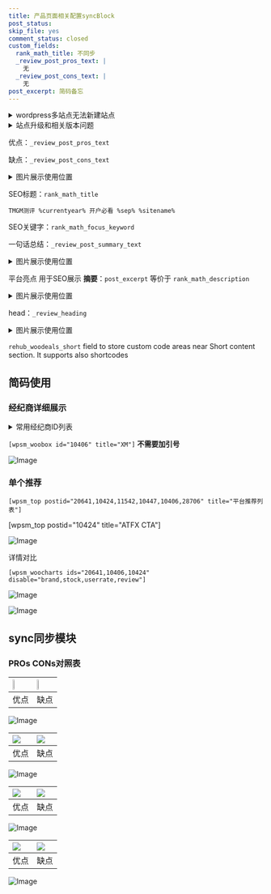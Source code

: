 ```yaml
---
title: 产品页面相关配置syncBlock
post_status: 
skip_file: yes
comment_status: closed
custom_fields:
  rank_math_title: 不同步
  _review_post_pros_text: |
    无
  _review_post_cons_text: |
    无
post_excerpt: 简码备忘
---
```

<details><summary>wordpress多站点无法新建站点</summary>

<li>和报错需要清理cookies一样的原因</li>
<li>wp-config.php里面<code>define( 'SUBDOMAIN_INSTALL', false );//子域名安装</code></li>
<li>新建子站点是用<code>define( 'SUBDOMAIN_INSTALL', true);//子域名安装</code> 完成以后，改成<code>false</code></li>
</details>

<details><summary>站点升级和相关版本问题</summary>

<p>wordpress：5.9.9
woocommerce：7.5.1
出现问题的地方：主题选项里面>><strong>Product layout >>compact style</strong></p>
<p>如何出现没有用过的字段 导致无法保存。先导出配置 然后进行修改，后面再次恢复即可。</p>
<p>出现部分字段无法显示时，需要返回默认布局后，对产品进行保存就好了。</p>
<p></p>
</details>

优点：`_review_post_pros_text`

缺点：`_review_post_cons_text`

<details><summary>图片展示使用位置</summary>

<img src="https://prod-files-secure.s3.us-west-2.amazonaws.com/39ed1227-6d7d-4570-be36-9ccd4a2c4241/f51d3d83-55d4-4bdf-9604-f37ec77ab556/Untitled.png?X-Amz-Algorithm=AWS4-HMAC-SHA256&X-Amz-Content-Sha256=UNSIGNED-PAYLOAD&X-Amz-Credential=ASIAZI2LB466S2MS5F4S%2F20250507%2Fus-west-2%2Fs3%2Faws4_request&X-Amz-Date=20250507T165520Z&X-Amz-Expires=3600&X-Amz-Security-Token=IQoJb3JpZ2luX2VjELn%2F%2F%2F%2F%2F%2F%2F%2F%2F%2FwEaCXVzLXdlc3QtMiJGMEQCICdMZhsB9hneXZuWRaAzpw4eVsau%2FkyhLwrixizQZcmGAiAsxItQeo99ifbMAnzSpD91EZybvIjFtBe%2FGtPk5g08oSr%2FAwhiEAAaDDYzNzQyMzE4MzgwNSIMK%2F8BfPTBoIA%2Bjpd9KtwDzqEGCeTIkSFbtiUdVBB0AC%2FVeOBoW6JoGGmNzJfgtLu1jE1BCUZmGYcEC%2BUoLPWcm4OAYSpD09qTrYD%2BAsf12zMy%2FHoSHsstx0i8vDiq9U42QB5hcS2uJVfgdq4dIxy22zsSJZT38f%2F8llxgKjxjx5E9s%2ByyBU3aLJhPpB7Ll%2F8nxdHkPBWIyEjwImmrEU1uMasEyRTw9rGcYSmmTmX%2F4L5c4Hl50LLhU%2FEsfFW661LnGawsY0ggXgJ9Jvpu3KoXG%2Bah%2BnH1yz1PWS0Qax0x%2Bsn9M1D97oKlwUgsuv28d1qD3KE7ekxCCNytQ35ZwVM0WpYtkR7pAwQ9uAN8TqhiUGyAMo9Tirl%2F%2BhErl9gWHtTBsonvdn5ik2PVQiRvR98OMJpYGNgR5EeEeyQqxTXrtDO9EpZrAPwok9qj22KMPRXNHDeUXsDcKnP5FO8r%2B0%2BwHrySZEOkyz0xPwItCVxJropvtfQ4K9RhCeP9gzy5a3acsu4rorkJM7q0CQ0mbPXB2RD3v3uNn5kPM8VS5VryM1O2Zq%2Bkc1R5DYwXv9S9JTdVOdhQGbs1M5P8ugDq4Vic220gZyD%2FzWZWJgM%2BucIK%2FzVHAREpodBSNOxrj5PCSZPhRZdqmEpLV%2B71vIMwgZruwAY6pgF%2BI7ZsNMz4c4qajP81v%2FEWOiuccRiyBY2kyIEsu%2FLFEhPEKz0v4WP6vet2ixwAoWvK1AY4kHRMDL1tDawmMseQbEqHlHB0BmNQ6l3sYuc%2FE23fgHQNYiM0Z79P2cQphcFsRDbSvuYqgfqrmBBiOQMuLHCJpw%2FcjQiybNbfmyuVGOwaiVXg3vA3GKJJMEKCpZnD4LOT1RNNyRfFflAQKJVXiqVDQhG%2B&X-Amz-Signature=213926de6e269be5619faa043e1d2bd30b7a63546677bef8d294fe14ff97a8ff&X-Amz-SignedHeaders=host&x-id=GetObject" alt="Image">
</details>

SEO标题：`rank_math_title`

`TMGM测评 %currentyear% 开户必看 %sep% %sitename%`

SEO关键字：`rank_math_focus_keyword`

一句话总结：`_review_post_summary_text`

<details><summary>图片展示使用位置</summary>

<img src="https://prod-files-secure.s3.us-west-2.amazonaws.com/39ed1227-6d7d-4570-be36-9ccd4a2c4241/4b96a922-296c-4f4e-8630-d1c870cbce01/Untitled.png?X-Amz-Algorithm=AWS4-HMAC-SHA256&X-Amz-Content-Sha256=UNSIGNED-PAYLOAD&X-Amz-Credential=ASIAZI2LB466WQD4HDGB%2F20250507%2Fus-west-2%2Fs3%2Faws4_request&X-Amz-Date=20250507T165520Z&X-Amz-Expires=3600&X-Amz-Security-Token=IQoJb3JpZ2luX2VjELn%2F%2F%2F%2F%2F%2F%2F%2F%2F%2FwEaCXVzLXdlc3QtMiJIMEYCIQCCcVWEmXEz%2BVWx%2FZvFNNyRAA2siBD11TP2DfSPwLWwiQIhAPikPu%2BpfuqSnC4muo1kQon%2B3I6s%2BqNWGrqY3e27D8PpKv8DCGIQABoMNjM3NDIzMTgzODA1IgyEBMLIOTzGXpw5JfUq3APMmx%2FgekIbgl8viOo5r%2BN68WxjXznczgztpaj%2FjGEHn7Lc8OcWiHQGo04J1Ku4buNV5XNf55AHhWGGcsBF16692Lrg1b2NpE9d05JJ1%2FpXH%2BRtDqJrsHciKvN%2FDtrPXD0fd0MxUMON1%2BEinkcAsoHCooIVmSPPoD5rZf2oi9%2FASWdnElFe85uDs82dW7NGwywsRSW4iOcHvnrBhI6OjI42Hw%2BlK0RDjThyYwNwdQAjZ4gv%2BuydCScsRNRjGXIxwdrb8L7SX%2BaVcQStCZ%2B0lUmeqbWVH2MAKZ2a3xLrIR6IKXxLP%2BKSjazpB3r7L%2FpZqWJXHJ%2BxkDW0YKvqzsDwgmINGFE%2BO4G%2FcYmiScbQWvcJsJQtz9KQG%2BlO75BzvsQuUslLu0%2BmLPsBz0KnNJnDuM12hraAgFm3Ci8ku%2FHo52bWf614h%2BXPHHcRzRWEgMvTRkcqYdkVI%2BYgkg6OblLYMlA8ecmTVsvEaH%2Fl1KUzdWgT00Quefwftq3fIGq0T81gOU1vT2%2Bq6mTFeHHKrLvC4Rumktn0Cn%2F0osd3cstoLBtkDaMTGTYffdbCzkEpYxeqtZVDzWaEc41Bg1GKGHJurQfflgoEAGGbft6%2BzC1Z9Ppn91c3r5OgFR3l%2BOeWyjCQmu7ABjqkAZmgTZg6V%2FoD8wnBW%2BRzm1PR5ndksu5OpUjQyNSnn1h4ecwdIrfy1ywNu0FpKhfveQKeJbyAf%2BKxznlqjKxZ2rcr4wSKkJBVjMXZftFhXthnEdkgIM2jrV8f2xpwgvi%2BuEsFXeEnUpe7PQFwJuWICl517ZrrQyJCSB6%2F6ralN6YTWuRvwjw2t89ymUAm4eHDxb%2F%2FP%2FNE%2FyWHVArL3uOaVK5yU8JF&X-Amz-Signature=72284a23cfdaa2cd37dd8f3e8f5962c0e79745a332bbf9ac292fd59a4a3ae42d&X-Amz-SignedHeaders=host&x-id=GetObject" alt="Image">
</details>

平台亮点 用于SEO展示 **摘要**：`post_excerpt`  等价于 `rank_math_description`

<details><summary>图片展示使用位置</summary>

<img src="https://prod-files-secure.s3.us-west-2.amazonaws.com/39ed1227-6d7d-4570-be36-9ccd4a2c4241/1ee11f63-b60a-4dfe-a7a7-d58ff23b5d88/Untitled.png?X-Amz-Algorithm=AWS4-HMAC-SHA256&X-Amz-Content-Sha256=UNSIGNED-PAYLOAD&X-Amz-Credential=ASIAZI2LB466YXQJY5TO%2F20250507%2Fus-west-2%2Fs3%2Faws4_request&X-Amz-Date=20250507T165520Z&X-Amz-Expires=3600&X-Amz-Security-Token=IQoJb3JpZ2luX2VjELn%2F%2F%2F%2F%2F%2F%2F%2F%2F%2FwEaCXVzLXdlc3QtMiJHMEUCIQC24kH1%2F948SnZFpqw7Ao9EP2wuNANfWJmepblpkcnM0gIgXc4ADbjsUEDr4We61SKIVOfzTjAJiCjHZJRlr3kvQ1Mq%2FwMIYhAAGgw2Mzc0MjMxODM4MDUiDAsq8%2FozKFqeiysMLyrcA85sm6gFaBdd89UewDlY1b1V1y%2FG1EiTlUsHxXzJS1m1qe2v9hfGBmmqfZwt%2BDLOrB1qOt71sQnZXj46FeVmFIyi80p7Kry%2BIJ3ixi8Wg%2BWxk4eTUIbAnHM2UIqkA89OM50LjBf5tawLdPscoO2Xm9dOY%2BlERgiJP1V3XKggKiBnUB6%2B9FDxSknj8%2B48XzsUIbXdQ7QdH6KPY1HNr%2BzCsLyNTOi2cZaQhFUz1BFVILirzsVtAUMTFhznyGD69Z5CUZ3ZeBQGmhAwaYEM4ZtnuzyO8x9STqvo9Kbc0ExNGBkTjodQZpwV3c0Ya6Fe89RP7EJXtpzPeXVEhTxb244aF%2BHeySAyjrpj%2BTKWElby1ValclqrgfMK%2BID861oAkDCOfR3y51xgYHKvY8VkvPMm88m6yEQByCx0E0tUDdgfMsLGnKQ7qJelzcFCJNdZA5jk%2BmUal29K7cJ0hTdxZZFBbJrGFsp8XBdnksK8EtSFR%2FEmnp1QOSfWPd1vXRUdrVhzN5mA9nYcYtPxBC5%2BhncOuzWvl1jqH9BqPHvzDtlkbhdmdlQ1zr4dd%2B8pYzoKu%2F2QwouWEGCccrSwDW7V7eVhr52ZqQq%2BuJhmf0jMEmgCtdYQby8cvSSbHL%2FooylwMJ%2Ba7sAGOqUB5%2Brvpw857waEB%2FgQS8Yg6sZzVf859K3%2BJXhX2uXAOlKUl7rpqYXGaabkkcBhqshW3OWdE99nqUqd0OXAUPrpc%2FYURcJE1G1HEKIe9nVTCO9FjZ9FV40uapbZk6Gw%2BWBoQW363IjqFw%2BKeBmMdV5wdqmyFK%2FZHv0dmep8rjzTNPM6HdRAu3MwcuSHgnMYcCxb5qPhVBEfZoaJtoPYJ2%2F5dbZ7eNxY&X-Amz-Signature=440ca09beb73751197cfcccbb2236ac7fdc8ece2040f1d62d252a04f059c8bab&X-Amz-SignedHeaders=host&x-id=GetObject" alt="Image">
<img src="https://prod-files-secure.s3.us-west-2.amazonaws.com/39ed1227-6d7d-4570-be36-9ccd4a2c4241/ad4118b5-78d8-4fbe-801e-3b29b5d99c01/Untitled.png?X-Amz-Algorithm=AWS4-HMAC-SHA256&X-Amz-Content-Sha256=UNSIGNED-PAYLOAD&X-Amz-Credential=ASIAZI2LB466YXQJY5TO%2F20250507%2Fus-west-2%2Fs3%2Faws4_request&X-Amz-Date=20250507T165520Z&X-Amz-Expires=3600&X-Amz-Security-Token=IQoJb3JpZ2luX2VjELn%2F%2F%2F%2F%2F%2F%2F%2F%2F%2FwEaCXVzLXdlc3QtMiJHMEUCIQC24kH1%2F948SnZFpqw7Ao9EP2wuNANfWJmepblpkcnM0gIgXc4ADbjsUEDr4We61SKIVOfzTjAJiCjHZJRlr3kvQ1Mq%2FwMIYhAAGgw2Mzc0MjMxODM4MDUiDAsq8%2FozKFqeiysMLyrcA85sm6gFaBdd89UewDlY1b1V1y%2FG1EiTlUsHxXzJS1m1qe2v9hfGBmmqfZwt%2BDLOrB1qOt71sQnZXj46FeVmFIyi80p7Kry%2BIJ3ixi8Wg%2BWxk4eTUIbAnHM2UIqkA89OM50LjBf5tawLdPscoO2Xm9dOY%2BlERgiJP1V3XKggKiBnUB6%2B9FDxSknj8%2B48XzsUIbXdQ7QdH6KPY1HNr%2BzCsLyNTOi2cZaQhFUz1BFVILirzsVtAUMTFhznyGD69Z5CUZ3ZeBQGmhAwaYEM4ZtnuzyO8x9STqvo9Kbc0ExNGBkTjodQZpwV3c0Ya6Fe89RP7EJXtpzPeXVEhTxb244aF%2BHeySAyjrpj%2BTKWElby1ValclqrgfMK%2BID861oAkDCOfR3y51xgYHKvY8VkvPMm88m6yEQByCx0E0tUDdgfMsLGnKQ7qJelzcFCJNdZA5jk%2BmUal29K7cJ0hTdxZZFBbJrGFsp8XBdnksK8EtSFR%2FEmnp1QOSfWPd1vXRUdrVhzN5mA9nYcYtPxBC5%2BhncOuzWvl1jqH9BqPHvzDtlkbhdmdlQ1zr4dd%2B8pYzoKu%2F2QwouWEGCccrSwDW7V7eVhr52ZqQq%2BuJhmf0jMEmgCtdYQby8cvSSbHL%2FooylwMJ%2Ba7sAGOqUB5%2Brvpw857waEB%2FgQS8Yg6sZzVf859K3%2BJXhX2uXAOlKUl7rpqYXGaabkkcBhqshW3OWdE99nqUqd0OXAUPrpc%2FYURcJE1G1HEKIe9nVTCO9FjZ9FV40uapbZk6Gw%2BWBoQW363IjqFw%2BKeBmMdV5wdqmyFK%2FZHv0dmep8rjzTNPM6HdRAu3MwcuSHgnMYcCxb5qPhVBEfZoaJtoPYJ2%2F5dbZ7eNxY&X-Amz-Signature=d084612404e5aa4a4a9bbed2a6eb58481146fedd20b53c2395bd5951d32e7f0e&X-Amz-SignedHeaders=host&x-id=GetObject" alt="Image">
<img src="https://prod-files-secure.s3.us-west-2.amazonaws.com/39ed1227-6d7d-4570-be36-9ccd4a2c4241/a38cf7c9-a79c-4b64-9e94-13589fe0758b/Untitled.png?X-Amz-Algorithm=AWS4-HMAC-SHA256&X-Amz-Content-Sha256=UNSIGNED-PAYLOAD&X-Amz-Credential=ASIAZI2LB466YXQJY5TO%2F20250507%2Fus-west-2%2Fs3%2Faws4_request&X-Amz-Date=20250507T165520Z&X-Amz-Expires=3600&X-Amz-Security-Token=IQoJb3JpZ2luX2VjELn%2F%2F%2F%2F%2F%2F%2F%2F%2F%2FwEaCXVzLXdlc3QtMiJHMEUCIQC24kH1%2F948SnZFpqw7Ao9EP2wuNANfWJmepblpkcnM0gIgXc4ADbjsUEDr4We61SKIVOfzTjAJiCjHZJRlr3kvQ1Mq%2FwMIYhAAGgw2Mzc0MjMxODM4MDUiDAsq8%2FozKFqeiysMLyrcA85sm6gFaBdd89UewDlY1b1V1y%2FG1EiTlUsHxXzJS1m1qe2v9hfGBmmqfZwt%2BDLOrB1qOt71sQnZXj46FeVmFIyi80p7Kry%2BIJ3ixi8Wg%2BWxk4eTUIbAnHM2UIqkA89OM50LjBf5tawLdPscoO2Xm9dOY%2BlERgiJP1V3XKggKiBnUB6%2B9FDxSknj8%2B48XzsUIbXdQ7QdH6KPY1HNr%2BzCsLyNTOi2cZaQhFUz1BFVILirzsVtAUMTFhznyGD69Z5CUZ3ZeBQGmhAwaYEM4ZtnuzyO8x9STqvo9Kbc0ExNGBkTjodQZpwV3c0Ya6Fe89RP7EJXtpzPeXVEhTxb244aF%2BHeySAyjrpj%2BTKWElby1ValclqrgfMK%2BID861oAkDCOfR3y51xgYHKvY8VkvPMm88m6yEQByCx0E0tUDdgfMsLGnKQ7qJelzcFCJNdZA5jk%2BmUal29K7cJ0hTdxZZFBbJrGFsp8XBdnksK8EtSFR%2FEmnp1QOSfWPd1vXRUdrVhzN5mA9nYcYtPxBC5%2BhncOuzWvl1jqH9BqPHvzDtlkbhdmdlQ1zr4dd%2B8pYzoKu%2F2QwouWEGCccrSwDW7V7eVhr52ZqQq%2BuJhmf0jMEmgCtdYQby8cvSSbHL%2FooylwMJ%2Ba7sAGOqUB5%2Brvpw857waEB%2FgQS8Yg6sZzVf859K3%2BJXhX2uXAOlKUl7rpqYXGaabkkcBhqshW3OWdE99nqUqd0OXAUPrpc%2FYURcJE1G1HEKIe9nVTCO9FjZ9FV40uapbZk6Gw%2BWBoQW363IjqFw%2BKeBmMdV5wdqmyFK%2FZHv0dmep8rjzTNPM6HdRAu3MwcuSHgnMYcCxb5qPhVBEfZoaJtoPYJ2%2F5dbZ7eNxY&X-Amz-Signature=12c1a050fc368c8795c1560f661479d334fe3cfe3bdd23bfd8051f3b7d8efb2f&X-Amz-SignedHeaders=host&x-id=GetObject" alt="Image">
<img src="https://prod-files-secure.s3.us-west-2.amazonaws.com/39ed1227-6d7d-4570-be36-9ccd4a2c4241/7da6fc1e-d2ac-42ae-8c75-cb5749aa18f6/Untitled.png?X-Amz-Algorithm=AWS4-HMAC-SHA256&X-Amz-Content-Sha256=UNSIGNED-PAYLOAD&X-Amz-Credential=ASIAZI2LB466YXQJY5TO%2F20250507%2Fus-west-2%2Fs3%2Faws4_request&X-Amz-Date=20250507T165520Z&X-Amz-Expires=3600&X-Amz-Security-Token=IQoJb3JpZ2luX2VjELn%2F%2F%2F%2F%2F%2F%2F%2F%2F%2FwEaCXVzLXdlc3QtMiJHMEUCIQC24kH1%2F948SnZFpqw7Ao9EP2wuNANfWJmepblpkcnM0gIgXc4ADbjsUEDr4We61SKIVOfzTjAJiCjHZJRlr3kvQ1Mq%2FwMIYhAAGgw2Mzc0MjMxODM4MDUiDAsq8%2FozKFqeiysMLyrcA85sm6gFaBdd89UewDlY1b1V1y%2FG1EiTlUsHxXzJS1m1qe2v9hfGBmmqfZwt%2BDLOrB1qOt71sQnZXj46FeVmFIyi80p7Kry%2BIJ3ixi8Wg%2BWxk4eTUIbAnHM2UIqkA89OM50LjBf5tawLdPscoO2Xm9dOY%2BlERgiJP1V3XKggKiBnUB6%2B9FDxSknj8%2B48XzsUIbXdQ7QdH6KPY1HNr%2BzCsLyNTOi2cZaQhFUz1BFVILirzsVtAUMTFhznyGD69Z5CUZ3ZeBQGmhAwaYEM4ZtnuzyO8x9STqvo9Kbc0ExNGBkTjodQZpwV3c0Ya6Fe89RP7EJXtpzPeXVEhTxb244aF%2BHeySAyjrpj%2BTKWElby1ValclqrgfMK%2BID861oAkDCOfR3y51xgYHKvY8VkvPMm88m6yEQByCx0E0tUDdgfMsLGnKQ7qJelzcFCJNdZA5jk%2BmUal29K7cJ0hTdxZZFBbJrGFsp8XBdnksK8EtSFR%2FEmnp1QOSfWPd1vXRUdrVhzN5mA9nYcYtPxBC5%2BhncOuzWvl1jqH9BqPHvzDtlkbhdmdlQ1zr4dd%2B8pYzoKu%2F2QwouWEGCccrSwDW7V7eVhr52ZqQq%2BuJhmf0jMEmgCtdYQby8cvSSbHL%2FooylwMJ%2Ba7sAGOqUB5%2Brvpw857waEB%2FgQS8Yg6sZzVf859K3%2BJXhX2uXAOlKUl7rpqYXGaabkkcBhqshW3OWdE99nqUqd0OXAUPrpc%2FYURcJE1G1HEKIe9nVTCO9FjZ9FV40uapbZk6Gw%2BWBoQW363IjqFw%2BKeBmMdV5wdqmyFK%2FZHv0dmep8rjzTNPM6HdRAu3MwcuSHgnMYcCxb5qPhVBEfZoaJtoPYJ2%2F5dbZ7eNxY&X-Amz-Signature=5131ff9fc898db60d90c6b01d2c17e8387995f09e91d725feba258eb4db54acc&X-Amz-SignedHeaders=host&x-id=GetObject" alt="Image">
<img src="https://prod-files-secure.s3.us-west-2.amazonaws.com/39ed1227-6d7d-4570-be36-9ccd4a2c4241/7e97f40a-eaee-47f5-b2f9-475f96808fa7/Untitled.png?X-Amz-Algorithm=AWS4-HMAC-SHA256&X-Amz-Content-Sha256=UNSIGNED-PAYLOAD&X-Amz-Credential=ASIAZI2LB466YXQJY5TO%2F20250507%2Fus-west-2%2Fs3%2Faws4_request&X-Amz-Date=20250507T165520Z&X-Amz-Expires=3600&X-Amz-Security-Token=IQoJb3JpZ2luX2VjELn%2F%2F%2F%2F%2F%2F%2F%2F%2F%2FwEaCXVzLXdlc3QtMiJHMEUCIQC24kH1%2F948SnZFpqw7Ao9EP2wuNANfWJmepblpkcnM0gIgXc4ADbjsUEDr4We61SKIVOfzTjAJiCjHZJRlr3kvQ1Mq%2FwMIYhAAGgw2Mzc0MjMxODM4MDUiDAsq8%2FozKFqeiysMLyrcA85sm6gFaBdd89UewDlY1b1V1y%2FG1EiTlUsHxXzJS1m1qe2v9hfGBmmqfZwt%2BDLOrB1qOt71sQnZXj46FeVmFIyi80p7Kry%2BIJ3ixi8Wg%2BWxk4eTUIbAnHM2UIqkA89OM50LjBf5tawLdPscoO2Xm9dOY%2BlERgiJP1V3XKggKiBnUB6%2B9FDxSknj8%2B48XzsUIbXdQ7QdH6KPY1HNr%2BzCsLyNTOi2cZaQhFUz1BFVILirzsVtAUMTFhznyGD69Z5CUZ3ZeBQGmhAwaYEM4ZtnuzyO8x9STqvo9Kbc0ExNGBkTjodQZpwV3c0Ya6Fe89RP7EJXtpzPeXVEhTxb244aF%2BHeySAyjrpj%2BTKWElby1ValclqrgfMK%2BID861oAkDCOfR3y51xgYHKvY8VkvPMm88m6yEQByCx0E0tUDdgfMsLGnKQ7qJelzcFCJNdZA5jk%2BmUal29K7cJ0hTdxZZFBbJrGFsp8XBdnksK8EtSFR%2FEmnp1QOSfWPd1vXRUdrVhzN5mA9nYcYtPxBC5%2BhncOuzWvl1jqH9BqPHvzDtlkbhdmdlQ1zr4dd%2B8pYzoKu%2F2QwouWEGCccrSwDW7V7eVhr52ZqQq%2BuJhmf0jMEmgCtdYQby8cvSSbHL%2FooylwMJ%2Ba7sAGOqUB5%2Brvpw857waEB%2FgQS8Yg6sZzVf859K3%2BJXhX2uXAOlKUl7rpqYXGaabkkcBhqshW3OWdE99nqUqd0OXAUPrpc%2FYURcJE1G1HEKIe9nVTCO9FjZ9FV40uapbZk6Gw%2BWBoQW363IjqFw%2BKeBmMdV5wdqmyFK%2FZHv0dmep8rjzTNPM6HdRAu3MwcuSHgnMYcCxb5qPhVBEfZoaJtoPYJ2%2F5dbZ7eNxY&X-Amz-Signature=f082618e0a506a82350eec4ee5eea4917f8d1eda443115b29df8ece038438aa2&X-Amz-SignedHeaders=host&x-id=GetObject" alt="Image">
</details>

head：`_review_heading`

<details><summary>图片展示使用位置</summary>

<img src="https://prod-files-secure.s3.us-west-2.amazonaws.com/39ed1227-6d7d-4570-be36-9ccd4a2c4241/3a4650ad-9887-415c-889a-edd51fa54f27/Untitled.png?X-Amz-Algorithm=AWS4-HMAC-SHA256&X-Amz-Content-Sha256=UNSIGNED-PAYLOAD&X-Amz-Credential=ASIAZI2LB466QTXYY6WT%2F20250507%2Fus-west-2%2Fs3%2Faws4_request&X-Amz-Date=20250507T165521Z&X-Amz-Expires=3600&X-Amz-Security-Token=IQoJb3JpZ2luX2VjELn%2F%2F%2F%2F%2F%2F%2F%2F%2F%2FwEaCXVzLXdlc3QtMiJIMEYCIQCDsccTUj%2BwiG3LP0rwFBn2ay3GiA%2FJCvAfvRnwpb%2BHMwIhAMMVOZ9AHgpZWnH3MLmsddsCTPIeL4U9aBsu417K1WGxKv8DCGIQABoMNjM3NDIzMTgzODA1IgwLIW%2B%2BNX%2FW8iJH9h0q3AMdYv0XBAI0UAMRoNfEojctH26sSsE6wtPIDJhl%2FZ%2Fxte0nkq%2BjkHifqDrCyyIDlTeF8boZsKvigO1qgl6RaeVNxFrwDHM6sy%2Fzssre8m1kd%2FzhhmVbWnLZIWpf%2B5H2MvXNbRBVPt3wz1Ujok8D8dXcOFp2P7BD8RXmoCoaeM11nCEGiw4IgealCYNPn9tvzgo1AoH8cxklGlKRCa5cZxpfYbR04sWsXNnyMPyjrFUORYLFhX1xDBLECQY%2FBQmBsigGatHSSFsI0KdgxZUOCx9cD42g6S3rWF4tuelqdG3Qy%2Bf5z86WDGfSWKtv8XlQ2%2FP0rqpXc6aARYAfagpMAtqztaK%2FoT23q7orrfGJp54cXOrRFFgWvjqu%2Ffgvv0Ixfr04XSgrJB4rIDTE31LmvcT4rJUBGyPMsaGMbtfe61D%2Fn9dJmAXbCJPf4W6J2xNNfvrYiQ%2FbD%2BOM%2FWXh3trC1egdQXweHHcZxm%2BL5XYhNH4y%2B8tMc%2BP1Iw6SaUFpuASV8zpoM%2BLXk0tnmkFKCoeU%2FOXYZlbKx%2FsJQ1X4Gd0%2F%2BGVN1s5Z%2FWfsNWRFkebuozkTnAo5zOzn3L7z0WXkoF20vxRkUp4wICsP6AmtciCrgj44v6R%2FzQFGbTm89Qu%2FRjCUmu7ABjqkAZ9nFF5jtbPLs8MxmpiIUjU8mDTmfo6L31AuGH3ujBnKVwSr9aprw3efpdTyFsaTeaw9uYYAbwvBkQl%2FfDfIyVavqA0nSvR0fJ4vMFNX3g51BsYxlbJDZWivtCGjtVve4u0YtpafSkRB7%2FbnvyB7D4dtdJ4Odkc1vPSwmAKSxBjFBa5iuisp27plwiYX7fyEIiyo39xFC1gJ47ZIkHyvRoso9Dio&X-Amz-Signature=8064a30e7fb506d8cd1e20dff92c9d38bcc50e3989f4bd80ab07fec3da8a44e3&X-Amz-SignedHeaders=host&x-id=GetObject" alt="Image">
</details>

`rehub_woodeals_short`	field to store custom code areas near Short content section. It supports also shortcodes



## 简码使用

### 经纪商详细展示

<details><summary>常用经纪商ID列表</summary>

<pre><code class="php">嘉盛 ===> 20641  [wpsm_woobox id="20641" title="嘉盛"]
易信easymarkets ===> 11542  [wpsm_woobox id="11542" title="易信easymarkets"]
ATFX外汇 ===> 10424  [wpsm_woobox id="10424" title="ATFX"]
XM ===> 10406  [wpsm_woobox id="10406" title="XM"]
TMGM ===> 29622  [wpsm_woobox id="29622" title="TMGM"]
HYCM ===> 10447  [wpsm_woobox id="10447" title="HYCM"]
fpmarkets澳福外汇 ===> 20639  [wpsm_woobox id="20639" title="fpmarkets澳福外汇"]</code></pre>
</details>

`[wpsm_woobox id="10406" title="XM"]` **不需要加引号**

![Image](https://prod-files-secure.s3.us-west-2.amazonaws.com/39ed1227-6d7d-4570-be36-9ccd4a2c4241/4f898f9d-0fa7-4e43-acd3-ac6bc7be575a/Untitled.png?X-Amz-Algorithm=AWS4-HMAC-SHA256&X-Amz-Content-Sha256=UNSIGNED-PAYLOAD&X-Amz-Credential=ASIAZI2LB466WPGKB24A%2F20250507%2Fus-west-2%2Fs3%2Faws4_request&X-Amz-Date=20250507T165518Z&X-Amz-Expires=3600&X-Amz-Security-Token=IQoJb3JpZ2luX2VjELn%2F%2F%2F%2F%2F%2F%2F%2F%2F%2FwEaCXVzLXdlc3QtMiJGMEQCICyO1w8RUqCsowjafOx%2BobYaX5Az2QxofRme7wjMKz7cAiBA4jmpvIXxBeUJbYuPHhr5TcJDIqG5dVEcoIUVJ1CRByr%2FAwhiEAAaDDYzNzQyMzE4MzgwNSIMm59WMQcJJMlf1NrkKtwDQf75AphEQM0Fxkd48eI3%2FbnzCxjFVq9MoQnCubmY1O%2BasVpb6H0ETEqbe07dj4ZjxsYHDoxjbJFCtJeD%2F9Pb36wGSAKSkqT9mqp45DnfOMqHqOTmmRcAJ2vLYQhE6tXK1O65V5geuNrkQsk2rZKWqrZCSlVISSvzpTzOHAcf7gl%2Bs1lvMBq2QoRBnPCHhkKvFVW8URCT8P%2BRV4EEhFUaWCQ5CR4zQUKUYgOAsyKeUK0z5ZkQJKyvkIHmlfnWEAqKQwT6MgviNRT7y8W9PAbwJx2F8atSOQOAkfVois5qnyIJHJvzhSogq7JYXn5dslvaeU3APkzEmLEDUeJ6Vu43uMBz8KYUvcClQyUMhlsoNHC8tkFtq%2B1UhCpgTS%2FFFeeaP8Rv09JlzQP2hO41wNz3gGLldutb4QLzZnrHZSk1aIp%2F2X7og%2BdXd2iE26OVTqKH6fmaThQ5qXoCB5KZ6Q2M%2Fs1DTBrwoMyrQ30cncf5a9Fyr1SEPPGQGMaszjmKpsibwcxWMqYt2IWsSLDLnwBQCKOC3nLiCYF4JcHE93dlIoTxyNNT%2F4SJG85FBcBwitB4Kaebc7vATNG2B7pimRDXeo60E%2FwKb3JhVbuaxlFRKgI96ptox2ia3dBLIkcwppruwAY6pgFbzFIuaHRaTGbwb5gtAGAslDS%2FiHB%2BbBORPuaf6m%2BkVAAeo%2BDHPRmXK6uSNjk2Jj6KlWrJ6EP3Kx4PRwsIZEMocBRT6BWHNGhQGxwU04OFnKwWIHC7CttrHuTIZ1FLb2eA1%2F6LFbV%2Bp4WVS3OB4kDIMN7Ija%2BNeEhJIXv1dVHKn2Hwt1EjoATFotgI2esmvjriBrWMorf314m7U0Ri5rfFSZqy5KHC&X-Amz-Signature=54d6d4215174f0b3266bbb4260e734ba2b9472fd823f511a0a038b80f13fefb5&X-Amz-SignedHeaders=host&x-id=GetObject)

### 单个推荐
`[wpsm_top postid="20641,10424,11542,10447,10406,28706" title="平台推荐列表"]`

[wpsm_top postid="10424" title="ATFX CTA"]

![Image](https://prod-files-secure.s3.us-west-2.amazonaws.com/39ed1227-6d7d-4570-be36-9ccd4a2c4241/5ac620dc-51a8-48b6-b55d-91f47299193c/Untitled.png?X-Amz-Algorithm=AWS4-HMAC-SHA256&X-Amz-Content-Sha256=UNSIGNED-PAYLOAD&X-Amz-Credential=ASIAZI2LB466WPGKB24A%2F20250507%2Fus-west-2%2Fs3%2Faws4_request&X-Amz-Date=20250507T165518Z&X-Amz-Expires=3600&X-Amz-Security-Token=IQoJb3JpZ2luX2VjELn%2F%2F%2F%2F%2F%2F%2F%2F%2F%2FwEaCXVzLXdlc3QtMiJGMEQCICyO1w8RUqCsowjafOx%2BobYaX5Az2QxofRme7wjMKz7cAiBA4jmpvIXxBeUJbYuPHhr5TcJDIqG5dVEcoIUVJ1CRByr%2FAwhiEAAaDDYzNzQyMzE4MzgwNSIMm59WMQcJJMlf1NrkKtwDQf75AphEQM0Fxkd48eI3%2FbnzCxjFVq9MoQnCubmY1O%2BasVpb6H0ETEqbe07dj4ZjxsYHDoxjbJFCtJeD%2F9Pb36wGSAKSkqT9mqp45DnfOMqHqOTmmRcAJ2vLYQhE6tXK1O65V5geuNrkQsk2rZKWqrZCSlVISSvzpTzOHAcf7gl%2Bs1lvMBq2QoRBnPCHhkKvFVW8URCT8P%2BRV4EEhFUaWCQ5CR4zQUKUYgOAsyKeUK0z5ZkQJKyvkIHmlfnWEAqKQwT6MgviNRT7y8W9PAbwJx2F8atSOQOAkfVois5qnyIJHJvzhSogq7JYXn5dslvaeU3APkzEmLEDUeJ6Vu43uMBz8KYUvcClQyUMhlsoNHC8tkFtq%2B1UhCpgTS%2FFFeeaP8Rv09JlzQP2hO41wNz3gGLldutb4QLzZnrHZSk1aIp%2F2X7og%2BdXd2iE26OVTqKH6fmaThQ5qXoCB5KZ6Q2M%2Fs1DTBrwoMyrQ30cncf5a9Fyr1SEPPGQGMaszjmKpsibwcxWMqYt2IWsSLDLnwBQCKOC3nLiCYF4JcHE93dlIoTxyNNT%2F4SJG85FBcBwitB4Kaebc7vATNG2B7pimRDXeo60E%2FwKb3JhVbuaxlFRKgI96ptox2ia3dBLIkcwppruwAY6pgFbzFIuaHRaTGbwb5gtAGAslDS%2FiHB%2BbBORPuaf6m%2BkVAAeo%2BDHPRmXK6uSNjk2Jj6KlWrJ6EP3Kx4PRwsIZEMocBRT6BWHNGhQGxwU04OFnKwWIHC7CttrHuTIZ1FLb2eA1%2F6LFbV%2Bp4WVS3OB4kDIMN7Ija%2BNeEhJIXv1dVHKn2Hwt1EjoATFotgI2esmvjriBrWMorf314m7U0Ri5rfFSZqy5KHC&X-Amz-Signature=83756d0f86db3b2dccc57fc617fa1cbf904020b1e05db754f009873bb6599976&X-Amz-SignedHeaders=host&x-id=GetObject)

详情对比

`[wpsm_woocharts ids="20641,10406,10424" disable="brand,stock,userrate,review"]`

![Image](https://prod-files-secure.s3.us-west-2.amazonaws.com/39ed1227-6d7d-4570-be36-9ccd4a2c4241/bf3ba45f-b9f3-4295-8aef-b4a495fd25f4/Untitled.png?X-Amz-Algorithm=AWS4-HMAC-SHA256&X-Amz-Content-Sha256=UNSIGNED-PAYLOAD&X-Amz-Credential=ASIAZI2LB466WPGKB24A%2F20250507%2Fus-west-2%2Fs3%2Faws4_request&X-Amz-Date=20250507T165518Z&X-Amz-Expires=3600&X-Amz-Security-Token=IQoJb3JpZ2luX2VjELn%2F%2F%2F%2F%2F%2F%2F%2F%2F%2FwEaCXVzLXdlc3QtMiJGMEQCICyO1w8RUqCsowjafOx%2BobYaX5Az2QxofRme7wjMKz7cAiBA4jmpvIXxBeUJbYuPHhr5TcJDIqG5dVEcoIUVJ1CRByr%2FAwhiEAAaDDYzNzQyMzE4MzgwNSIMm59WMQcJJMlf1NrkKtwDQf75AphEQM0Fxkd48eI3%2FbnzCxjFVq9MoQnCubmY1O%2BasVpb6H0ETEqbe07dj4ZjxsYHDoxjbJFCtJeD%2F9Pb36wGSAKSkqT9mqp45DnfOMqHqOTmmRcAJ2vLYQhE6tXK1O65V5geuNrkQsk2rZKWqrZCSlVISSvzpTzOHAcf7gl%2Bs1lvMBq2QoRBnPCHhkKvFVW8URCT8P%2BRV4EEhFUaWCQ5CR4zQUKUYgOAsyKeUK0z5ZkQJKyvkIHmlfnWEAqKQwT6MgviNRT7y8W9PAbwJx2F8atSOQOAkfVois5qnyIJHJvzhSogq7JYXn5dslvaeU3APkzEmLEDUeJ6Vu43uMBz8KYUvcClQyUMhlsoNHC8tkFtq%2B1UhCpgTS%2FFFeeaP8Rv09JlzQP2hO41wNz3gGLldutb4QLzZnrHZSk1aIp%2F2X7og%2BdXd2iE26OVTqKH6fmaThQ5qXoCB5KZ6Q2M%2Fs1DTBrwoMyrQ30cncf5a9Fyr1SEPPGQGMaszjmKpsibwcxWMqYt2IWsSLDLnwBQCKOC3nLiCYF4JcHE93dlIoTxyNNT%2F4SJG85FBcBwitB4Kaebc7vATNG2B7pimRDXeo60E%2FwKb3JhVbuaxlFRKgI96ptox2ia3dBLIkcwppruwAY6pgFbzFIuaHRaTGbwb5gtAGAslDS%2FiHB%2BbBORPuaf6m%2BkVAAeo%2BDHPRmXK6uSNjk2Jj6KlWrJ6EP3Kx4PRwsIZEMocBRT6BWHNGhQGxwU04OFnKwWIHC7CttrHuTIZ1FLb2eA1%2F6LFbV%2Bp4WVS3OB4kDIMN7Ija%2BNeEhJIXv1dVHKn2Hwt1EjoATFotgI2esmvjriBrWMorf314m7U0Ri5rfFSZqy5KHC&X-Amz-Signature=f524ea8f25a9e54a4d4b1911c3581df98b08f00789c0e86159a31d1e17372ed2&X-Amz-SignedHeaders=host&x-id=GetObject)

![Image](https://prod-files-secure.s3.us-west-2.amazonaws.com/39ed1227-6d7d-4570-be36-9ccd4a2c4241/30bc56ef-f383-4b48-9768-2ebc9e436ec0/Untitled.png?X-Amz-Algorithm=AWS4-HMAC-SHA256&X-Amz-Content-Sha256=UNSIGNED-PAYLOAD&X-Amz-Credential=ASIAZI2LB466WPGKB24A%2F20250507%2Fus-west-2%2Fs3%2Faws4_request&X-Amz-Date=20250507T165518Z&X-Amz-Expires=3600&X-Amz-Security-Token=IQoJb3JpZ2luX2VjELn%2F%2F%2F%2F%2F%2F%2F%2F%2F%2FwEaCXVzLXdlc3QtMiJGMEQCICyO1w8RUqCsowjafOx%2BobYaX5Az2QxofRme7wjMKz7cAiBA4jmpvIXxBeUJbYuPHhr5TcJDIqG5dVEcoIUVJ1CRByr%2FAwhiEAAaDDYzNzQyMzE4MzgwNSIMm59WMQcJJMlf1NrkKtwDQf75AphEQM0Fxkd48eI3%2FbnzCxjFVq9MoQnCubmY1O%2BasVpb6H0ETEqbe07dj4ZjxsYHDoxjbJFCtJeD%2F9Pb36wGSAKSkqT9mqp45DnfOMqHqOTmmRcAJ2vLYQhE6tXK1O65V5geuNrkQsk2rZKWqrZCSlVISSvzpTzOHAcf7gl%2Bs1lvMBq2QoRBnPCHhkKvFVW8URCT8P%2BRV4EEhFUaWCQ5CR4zQUKUYgOAsyKeUK0z5ZkQJKyvkIHmlfnWEAqKQwT6MgviNRT7y8W9PAbwJx2F8atSOQOAkfVois5qnyIJHJvzhSogq7JYXn5dslvaeU3APkzEmLEDUeJ6Vu43uMBz8KYUvcClQyUMhlsoNHC8tkFtq%2B1UhCpgTS%2FFFeeaP8Rv09JlzQP2hO41wNz3gGLldutb4QLzZnrHZSk1aIp%2F2X7og%2BdXd2iE26OVTqKH6fmaThQ5qXoCB5KZ6Q2M%2Fs1DTBrwoMyrQ30cncf5a9Fyr1SEPPGQGMaszjmKpsibwcxWMqYt2IWsSLDLnwBQCKOC3nLiCYF4JcHE93dlIoTxyNNT%2F4SJG85FBcBwitB4Kaebc7vATNG2B7pimRDXeo60E%2FwKb3JhVbuaxlFRKgI96ptox2ia3dBLIkcwppruwAY6pgFbzFIuaHRaTGbwb5gtAGAslDS%2FiHB%2BbBORPuaf6m%2BkVAAeo%2BDHPRmXK6uSNjk2Jj6KlWrJ6EP3Kx4PRwsIZEMocBRT6BWHNGhQGxwU04OFnKwWIHC7CttrHuTIZ1FLb2eA1%2F6LFbV%2Bp4WVS3OB4kDIMN7Ija%2BNeEhJIXv1dVHKn2Hwt1EjoATFotgI2esmvjriBrWMorf314m7U0Ri5rfFSZqy5KHC&X-Amz-Signature=8cad1bfb812ca116d8057ecb4f2f8f750c31a97657915cd582314aebe08062cb&X-Amz-SignedHeaders=host&x-id=GetObject)

## sync同步模块

### PROs CONs对照表

| <img src="https://cdn.ifttt.fun/gh/jarlin8/OSS@main/icons/customize/pros.svg" height="auto" width="37.3%"> | <img src="https://cdn.ifttt.fun/gh/jarlin8/OSS@main/icons/customize/cons.svg" height="auto" width="28.8%"> |
| :--- | :--- |
| 优点 | 缺点 |

![Image](https://prod-files-secure.s3.us-west-2.amazonaws.com/39ed1227-6d7d-4570-be36-9ccd4a2c4241/8742b755-dfb5-4004-9a5f-d6e561664bd8/Untitled.png?X-Amz-Algorithm=AWS4-HMAC-SHA256&X-Amz-Content-Sha256=UNSIGNED-PAYLOAD&X-Amz-Credential=ASIAZI2LB466WPGKB24A%2F20250507%2Fus-west-2%2Fs3%2Faws4_request&X-Amz-Date=20250507T165518Z&X-Amz-Expires=3600&X-Amz-Security-Token=IQoJb3JpZ2luX2VjELn%2F%2F%2F%2F%2F%2F%2F%2F%2F%2FwEaCXVzLXdlc3QtMiJGMEQCICyO1w8RUqCsowjafOx%2BobYaX5Az2QxofRme7wjMKz7cAiBA4jmpvIXxBeUJbYuPHhr5TcJDIqG5dVEcoIUVJ1CRByr%2FAwhiEAAaDDYzNzQyMzE4MzgwNSIMm59WMQcJJMlf1NrkKtwDQf75AphEQM0Fxkd48eI3%2FbnzCxjFVq9MoQnCubmY1O%2BasVpb6H0ETEqbe07dj4ZjxsYHDoxjbJFCtJeD%2F9Pb36wGSAKSkqT9mqp45DnfOMqHqOTmmRcAJ2vLYQhE6tXK1O65V5geuNrkQsk2rZKWqrZCSlVISSvzpTzOHAcf7gl%2Bs1lvMBq2QoRBnPCHhkKvFVW8URCT8P%2BRV4EEhFUaWCQ5CR4zQUKUYgOAsyKeUK0z5ZkQJKyvkIHmlfnWEAqKQwT6MgviNRT7y8W9PAbwJx2F8atSOQOAkfVois5qnyIJHJvzhSogq7JYXn5dslvaeU3APkzEmLEDUeJ6Vu43uMBz8KYUvcClQyUMhlsoNHC8tkFtq%2B1UhCpgTS%2FFFeeaP8Rv09JlzQP2hO41wNz3gGLldutb4QLzZnrHZSk1aIp%2F2X7og%2BdXd2iE26OVTqKH6fmaThQ5qXoCB5KZ6Q2M%2Fs1DTBrwoMyrQ30cncf5a9Fyr1SEPPGQGMaszjmKpsibwcxWMqYt2IWsSLDLnwBQCKOC3nLiCYF4JcHE93dlIoTxyNNT%2F4SJG85FBcBwitB4Kaebc7vATNG2B7pimRDXeo60E%2FwKb3JhVbuaxlFRKgI96ptox2ia3dBLIkcwppruwAY6pgFbzFIuaHRaTGbwb5gtAGAslDS%2FiHB%2BbBORPuaf6m%2BkVAAeo%2BDHPRmXK6uSNjk2Jj6KlWrJ6EP3Kx4PRwsIZEMocBRT6BWHNGhQGxwU04OFnKwWIHC7CttrHuTIZ1FLb2eA1%2F6LFbV%2Bp4WVS3OB4kDIMN7Ija%2BNeEhJIXv1dVHKn2Hwt1EjoATFotgI2esmvjriBrWMorf314m7U0Ri5rfFSZqy5KHC&X-Amz-Signature=a5b543cf0acb6590dfc234d8f49fbd197ebe6f3d1f46c6fbc5d61a02dfe7d808&X-Amz-SignedHeaders=host&x-id=GetObject)

| <img src="https://cdn.ifttt.fun/gh/jarlin8/OSS@main/icons/customize/pros1.svg" height="auto"> | <img src="https://cdn.ifttt.fun/gh/jarlin8/OSS@main/icons/customize/cons1.svg" height="auto"> |
| :--- | :--- |
| 优点 | 缺点 |

![Image](https://prod-files-secure.s3.us-west-2.amazonaws.com/39ed1227-6d7d-4570-be36-9ccd4a2c4241/806358f8-c9c4-4e17-bb35-c6c76a5397a5/Untitled.png?X-Amz-Algorithm=AWS4-HMAC-SHA256&X-Amz-Content-Sha256=UNSIGNED-PAYLOAD&X-Amz-Credential=ASIAZI2LB466WPGKB24A%2F20250507%2Fus-west-2%2Fs3%2Faws4_request&X-Amz-Date=20250507T165518Z&X-Amz-Expires=3600&X-Amz-Security-Token=IQoJb3JpZ2luX2VjELn%2F%2F%2F%2F%2F%2F%2F%2F%2F%2FwEaCXVzLXdlc3QtMiJGMEQCICyO1w8RUqCsowjafOx%2BobYaX5Az2QxofRme7wjMKz7cAiBA4jmpvIXxBeUJbYuPHhr5TcJDIqG5dVEcoIUVJ1CRByr%2FAwhiEAAaDDYzNzQyMzE4MzgwNSIMm59WMQcJJMlf1NrkKtwDQf75AphEQM0Fxkd48eI3%2FbnzCxjFVq9MoQnCubmY1O%2BasVpb6H0ETEqbe07dj4ZjxsYHDoxjbJFCtJeD%2F9Pb36wGSAKSkqT9mqp45DnfOMqHqOTmmRcAJ2vLYQhE6tXK1O65V5geuNrkQsk2rZKWqrZCSlVISSvzpTzOHAcf7gl%2Bs1lvMBq2QoRBnPCHhkKvFVW8URCT8P%2BRV4EEhFUaWCQ5CR4zQUKUYgOAsyKeUK0z5ZkQJKyvkIHmlfnWEAqKQwT6MgviNRT7y8W9PAbwJx2F8atSOQOAkfVois5qnyIJHJvzhSogq7JYXn5dslvaeU3APkzEmLEDUeJ6Vu43uMBz8KYUvcClQyUMhlsoNHC8tkFtq%2B1UhCpgTS%2FFFeeaP8Rv09JlzQP2hO41wNz3gGLldutb4QLzZnrHZSk1aIp%2F2X7og%2BdXd2iE26OVTqKH6fmaThQ5qXoCB5KZ6Q2M%2Fs1DTBrwoMyrQ30cncf5a9Fyr1SEPPGQGMaszjmKpsibwcxWMqYt2IWsSLDLnwBQCKOC3nLiCYF4JcHE93dlIoTxyNNT%2F4SJG85FBcBwitB4Kaebc7vATNG2B7pimRDXeo60E%2FwKb3JhVbuaxlFRKgI96ptox2ia3dBLIkcwppruwAY6pgFbzFIuaHRaTGbwb5gtAGAslDS%2FiHB%2BbBORPuaf6m%2BkVAAeo%2BDHPRmXK6uSNjk2Jj6KlWrJ6EP3Kx4PRwsIZEMocBRT6BWHNGhQGxwU04OFnKwWIHC7CttrHuTIZ1FLb2eA1%2F6LFbV%2Bp4WVS3OB4kDIMN7Ija%2BNeEhJIXv1dVHKn2Hwt1EjoATFotgI2esmvjriBrWMorf314m7U0Ri5rfFSZqy5KHC&X-Amz-Signature=d42d6bcf3c74ef5a06d65a3d32e81b39baf0d9bfd7bc2edadac33a139b29dd9d&X-Amz-SignedHeaders=host&x-id=GetObject)

| <img src="https://cdn.ifttt.fun/gh/jarlin8/OSS@main/icons/customize/pros2.svg" height="auto"> | <img src="https://cdn.ifttt.fun/gh/jarlin8/OSS@main/icons/customize/cons2.svg" height="auto"> |
| :--- | :--- |
| 优点 | 缺点 |

![Image](https://prod-files-secure.s3.us-west-2.amazonaws.com/39ed1227-6d7d-4570-be36-9ccd4a2c4241/a9245ec9-70dd-4005-b534-0d54315fc5f3/Untitled.png?X-Amz-Algorithm=AWS4-HMAC-SHA256&X-Amz-Content-Sha256=UNSIGNED-PAYLOAD&X-Amz-Credential=ASIAZI2LB466WPGKB24A%2F20250507%2Fus-west-2%2Fs3%2Faws4_request&X-Amz-Date=20250507T165518Z&X-Amz-Expires=3600&X-Amz-Security-Token=IQoJb3JpZ2luX2VjELn%2F%2F%2F%2F%2F%2F%2F%2F%2F%2FwEaCXVzLXdlc3QtMiJGMEQCICyO1w8RUqCsowjafOx%2BobYaX5Az2QxofRme7wjMKz7cAiBA4jmpvIXxBeUJbYuPHhr5TcJDIqG5dVEcoIUVJ1CRByr%2FAwhiEAAaDDYzNzQyMzE4MzgwNSIMm59WMQcJJMlf1NrkKtwDQf75AphEQM0Fxkd48eI3%2FbnzCxjFVq9MoQnCubmY1O%2BasVpb6H0ETEqbe07dj4ZjxsYHDoxjbJFCtJeD%2F9Pb36wGSAKSkqT9mqp45DnfOMqHqOTmmRcAJ2vLYQhE6tXK1O65V5geuNrkQsk2rZKWqrZCSlVISSvzpTzOHAcf7gl%2Bs1lvMBq2QoRBnPCHhkKvFVW8URCT8P%2BRV4EEhFUaWCQ5CR4zQUKUYgOAsyKeUK0z5ZkQJKyvkIHmlfnWEAqKQwT6MgviNRT7y8W9PAbwJx2F8atSOQOAkfVois5qnyIJHJvzhSogq7JYXn5dslvaeU3APkzEmLEDUeJ6Vu43uMBz8KYUvcClQyUMhlsoNHC8tkFtq%2B1UhCpgTS%2FFFeeaP8Rv09JlzQP2hO41wNz3gGLldutb4QLzZnrHZSk1aIp%2F2X7og%2BdXd2iE26OVTqKH6fmaThQ5qXoCB5KZ6Q2M%2Fs1DTBrwoMyrQ30cncf5a9Fyr1SEPPGQGMaszjmKpsibwcxWMqYt2IWsSLDLnwBQCKOC3nLiCYF4JcHE93dlIoTxyNNT%2F4SJG85FBcBwitB4Kaebc7vATNG2B7pimRDXeo60E%2FwKb3JhVbuaxlFRKgI96ptox2ia3dBLIkcwppruwAY6pgFbzFIuaHRaTGbwb5gtAGAslDS%2FiHB%2BbBORPuaf6m%2BkVAAeo%2BDHPRmXK6uSNjk2Jj6KlWrJ6EP3Kx4PRwsIZEMocBRT6BWHNGhQGxwU04OFnKwWIHC7CttrHuTIZ1FLb2eA1%2F6LFbV%2Bp4WVS3OB4kDIMN7Ija%2BNeEhJIXv1dVHKn2Hwt1EjoATFotgI2esmvjriBrWMorf314m7U0Ri5rfFSZqy5KHC&X-Amz-Signature=1b8aea9b950f2c4c082b7d50344e90654c13ff39a826dd9a55e84ba0761efcd4&X-Amz-SignedHeaders=host&x-id=GetObject)

| <img src="https://cdn.ifttt.fun/gh/jarlin8/OSS@main/icons/customize/pros3.svg" height="auto"> | <img src="https://cdn.ifttt.fun/gh/jarlin8/OSS@main/icons/customize/cons3.svg" height="auto"> |
| :--- | :--- |
| 优点 | 缺点 |

![Image](https://prod-files-secure.s3.us-west-2.amazonaws.com/39ed1227-6d7d-4570-be36-9ccd4a2c4241/e1e580a2-2e5c-4780-9ff4-19c318fc2284/Untitled.png?X-Amz-Algorithm=AWS4-HMAC-SHA256&X-Amz-Content-Sha256=UNSIGNED-PAYLOAD&X-Amz-Credential=ASIAZI2LB466WPGKB24A%2F20250507%2Fus-west-2%2Fs3%2Faws4_request&X-Amz-Date=20250507T165518Z&X-Amz-Expires=3600&X-Amz-Security-Token=IQoJb3JpZ2luX2VjELn%2F%2F%2F%2F%2F%2F%2F%2F%2F%2FwEaCXVzLXdlc3QtMiJGMEQCICyO1w8RUqCsowjafOx%2BobYaX5Az2QxofRme7wjMKz7cAiBA4jmpvIXxBeUJbYuPHhr5TcJDIqG5dVEcoIUVJ1CRByr%2FAwhiEAAaDDYzNzQyMzE4MzgwNSIMm59WMQcJJMlf1NrkKtwDQf75AphEQM0Fxkd48eI3%2FbnzCxjFVq9MoQnCubmY1O%2BasVpb6H0ETEqbe07dj4ZjxsYHDoxjbJFCtJeD%2F9Pb36wGSAKSkqT9mqp45DnfOMqHqOTmmRcAJ2vLYQhE6tXK1O65V5geuNrkQsk2rZKWqrZCSlVISSvzpTzOHAcf7gl%2Bs1lvMBq2QoRBnPCHhkKvFVW8URCT8P%2BRV4EEhFUaWCQ5CR4zQUKUYgOAsyKeUK0z5ZkQJKyvkIHmlfnWEAqKQwT6MgviNRT7y8W9PAbwJx2F8atSOQOAkfVois5qnyIJHJvzhSogq7JYXn5dslvaeU3APkzEmLEDUeJ6Vu43uMBz8KYUvcClQyUMhlsoNHC8tkFtq%2B1UhCpgTS%2FFFeeaP8Rv09JlzQP2hO41wNz3gGLldutb4QLzZnrHZSk1aIp%2F2X7og%2BdXd2iE26OVTqKH6fmaThQ5qXoCB5KZ6Q2M%2Fs1DTBrwoMyrQ30cncf5a9Fyr1SEPPGQGMaszjmKpsibwcxWMqYt2IWsSLDLnwBQCKOC3nLiCYF4JcHE93dlIoTxyNNT%2F4SJG85FBcBwitB4Kaebc7vATNG2B7pimRDXeo60E%2FwKb3JhVbuaxlFRKgI96ptox2ia3dBLIkcwppruwAY6pgFbzFIuaHRaTGbwb5gtAGAslDS%2FiHB%2BbBORPuaf6m%2BkVAAeo%2BDHPRmXK6uSNjk2Jj6KlWrJ6EP3Kx4PRwsIZEMocBRT6BWHNGhQGxwU04OFnKwWIHC7CttrHuTIZ1FLb2eA1%2F6LFbV%2Bp4WVS3OB4kDIMN7Ija%2BNeEhJIXv1dVHKn2Hwt1EjoATFotgI2esmvjriBrWMorf314m7U0Ri5rfFSZqy5KHC&X-Amz-Signature=66f2ee36294e9157d00ff0826c65ae04528937bb703e3307584431fc00394bac&X-Amz-SignedHeaders=host&x-id=GetObject)